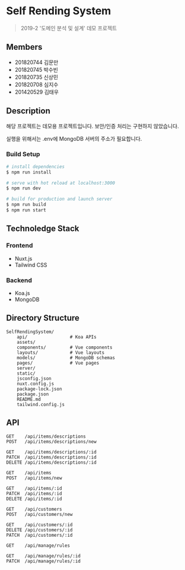 # Self Rending System

> 2019-2 \'도메인 분석 및 설계\' 데모 프로젝트

## Members

* 201820744 김문만
* 201820745 박수빈
* 201820735 신상민
* 201820708 심지수
* 201420529 김태우

## Description

해당 프로젝트는 데모용 프로젝트입니다. 보안/인증 처리는 구현하지 않았습니다.

실행을 위해서는 .env에 MongoDB 서버의 주소가 필요합니다.

### Build Setup

``` bash
# install dependencies
$ npm run install

# serve with hot reload at localhost:3000
$ npm run dev

# build for production and launch server
$ npm run build
$ npm run start
```

## Technoledge Stack

### Frontend

* Nuxt.js
* Tailwind CSS

### Backend

* Koa.js
* MongoDB

## Directory Structure

```
SelfRendingSystem/
	api/                # Koa APIs
	assets/
	components/         # Vue components
	layouts/            # Vue layouts
	models/             # MongoDB schemas
	pages/              # Vue pages
	server/
	static/
	jsconfig.json
	nuxt.config.js
	package-lock.json
	package.json
	README.md
	tailwind.config.js
```

## API

```text
GET    /api/items/descriptions
POST   /api/items/descriptions/new

GET    /api/items/descriptions/:id
PATCH  /api/items/descriptions/:id
DELETE /api/items/descriptions/:id
```

```text
GET    /api/items
POST   /api/items/new

GET    /api/items/:id
PATCH  /api/items/:id
DELETE /api/items/:id
```

```text
GET    /api/customers
POST   /api/customers/new

GET    /api/customers/:id
DELETE /api/customers/:id
PATCH  /api/customers/:id
```

```text
GET    /api/manage/rules

GET    /api/manage/rules/:id
PATCH  /api/manage/rules/:id
```
